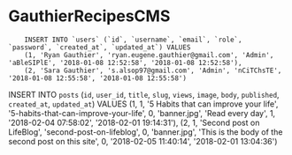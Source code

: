 # GauthierRecipesCMS

		INSERT INTO `users` (`id`, `username`, `email`, `role`, `password`, `created_at`, `updated_at`) VALUES
		(1, 'Ryan Gauthier', 'ryan.eugene.gauthier@gmail.com', 'Admin', 'aBleSIPlE', '2018-01-08 12:52:58', '2018-01-08 12:52:58'),
		(2, 'Sara Gauthier', 's.alsop97@gmail.com', 'Admin', 'nCiTChsTE', '2018-01-08 12:55:58', '2018-01-08 12:55:58')


INSERT INTO `posts` (`id`, `user_id`, `title`, `slug`, `views`, `image`, `body`, `published`, `created_at`, `updated_at`) VALUES
(1, 1, '5 Habits that can improve your life', '5-habits-that-can-improve-your-life', 0, 'banner.jpg', 'Read every day', 1, '2018-02-04 07:58:02', '2018-02-01 19:14:31'),
(2, 1, 'Second post on LifeBlog', 'second-post-on-lifeblog', 0, 'banner.jpg', 'This is the body of the second post on this site', 0, '2018-02-05 11:40:14', '2018-02-01 13:04:36')
